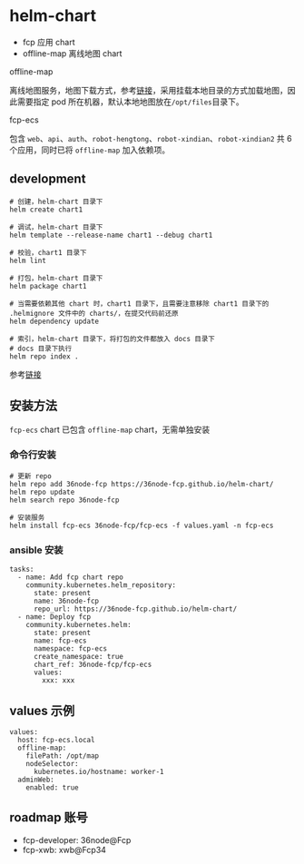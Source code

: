 # helm-chart

- fcp 应用 chart
- offline-map 离线地图 chart

offline-map

离线地图服务，地图下载方式，参考[链接](https://github.com/36node-fcp/roadmap/blob/main/v1/install-project.md#%E5%AE%89%E8%A3%85fcp)，采用挂载本地目录的方式加载地图，因此需要指定 pod 所在机器，默认本地地图放在`/opt/files`目录下。

fcp-ecs

包含 `web`、`api`、`auth`、`robot-hengtong`、`robot-xindian`、`robot-xindian2` 共 6 个应用，同时已将 `offline-map` 加入依赖项。

## development

```shell
# 创建，helm-chart 目录下
helm create chart1

# 调试，helm-chart 目录下
helm template --release-name chart1 --debug chart1

# 校验，chart1 目录下
helm lint

# 打包，helm-chart 目录下
helm package chart1

# 当需要依赖其他 chart 时，chart1 目录下，且需要注意移除 chart1 目录下的 .helmignore 文件中的 charts/，在提交代码前还原
helm dependency update

# 索引，helm-chart 目录下，将打包的文件都放入 docs 目录下
# docs 目录下执行
helm repo index .
```

参考[链接](https://blog.csdn.net/u013360850/article/details/103440483)

## 安装方法

`fcp-ecs` chart 已包含 `offline-map` chart，无需单独安装

### 命令行安装

```shell
# 更新 repo
helm repo add 36node-fcp https://36node-fcp.github.io/helm-chart/
helm repo update
helm search repo 36node-fcp

# 安装服务
helm install fcp-ecs 36node-fcp/fcp-ecs -f values.yaml -n fcp-ecs
```

### ansible 安装

```
tasks:
  - name: Add fcp chart repo
    community.kubernetes.helm_repository:
      state: present
      name: 36node-fcp
      repo_url: https://36node-fcp.github.io/helm-chart/
  - name: Deploy fcp 
    community.kubernetes.helm:
      state: present
      name: fcp-ecs
      namespace: fcp-ecs
      create_namespace: true
      chart_ref: 36node-fcp/fcp-ecs
      values:
        xxx: xxx
```

## values 示例

```
values:
  host: fcp-ecs.local
  offline-map:
    filePath: /opt/map
    nodeSelector:
      kubernetes.io/hostname: worker-1
  adminWeb:
    enabled: true
```

## roadmap 账号

- fcp-developer: 36node@Fcp
- fcp-xwb: xwb@Fcp34